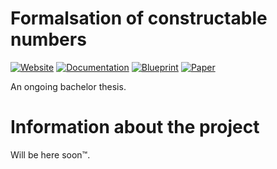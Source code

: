 # Formalsation of constructable numbers 

[![Website](https://img.shields.io/badge/Website-ready-green)](https://www.youtube.com/watch?v=dQw4w9WgXcQ) [![Documentation](https://img.shields.io/badge/Documentation-passing-green)](https://Louis-Le-Grand.github.io/Formalisation-of-constructable-numbers/docs) [![Blueprint](https://img.shields.io/badge/Blueprint-WIP-blue)](https://Louis-Le-Grand.github.io/Formalisation-of-constructable-numbers/blueprint)  [![Paper](https://img.shields.io/badge/Paper-WIP-blue)](https://Louis-Le-Grand.github.io/Formalisation-of-constructable-numbers/paper)


An ongoing bachelor thesis.

# Information about the project

Will be here soon™️.
